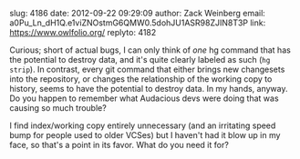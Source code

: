 slug:    4186
date:    2012-09-22 09:29:09
author:  Zack Weinberg
email:   a0Pu_Ln_dH1Q.e1viZNOstmG6QMW0.5dohJU1ASR98ZJIN8T3P
link:     https://www.owlfolio.org/
replyto: 4182

Curious; short of actual bugs, I can only think of <i>one</i> hg
command that has the potential to destroy data, and it's quite clearly
labeled as such (<code>hg strip</code>).  In contrast, every git
command that either brings new changesets into the repository, or
changes the relationship of the working copy to history, seems to have
the potential to destroy data.  In my hands, anyway.  Do you happen to
remember what Audacious devs were doing that was causing so much
trouble?

I find index/working copy entirely unnecessary (and an irritating
speed bump for people used to older VCSes) but I haven't had it blow
up in my face, so that's a point in its favor.  What do you need it
for?
